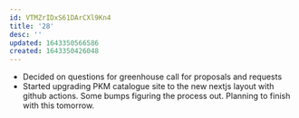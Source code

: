 ```yaml
---
id: VTMZrIDxS61DArCXl9Kn4
title: '28'
desc: ''
updated: 1643350566586
created: 1643350426048
---
```


- Decided on questions for greenhouse call for proposals and requests
- Started upgrading PKM catalogue site to the new nextjs layout with github actions. Some bumps figuring the process out. Planning to finish with this tomorrow.